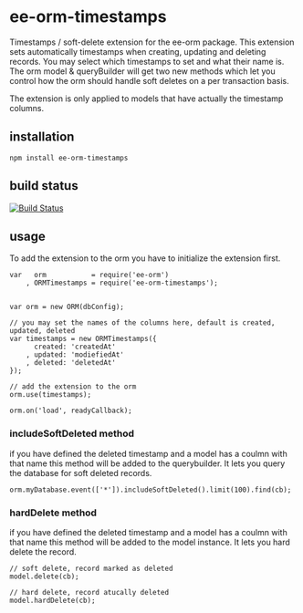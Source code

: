 # ee-orm-timestamps

Timestamps / soft-delete extension for the ee-orm package. This extension sets automatically timestamps when creating, updating and deleting records. You may select which timestamps to set and what their name is. The orm model & queryBuilder will get two new methods which let you control how the orm should handle soft deletes on a per transaction basis.

The extension is only applied to models that have actually the timestamp columns.

## installation

    npm install ee-orm-timestamps

## build status

[![Build Status](https://travis-ci.org/eventEmitter/ee-orm-timestamps.png?branch=master)](https://travis-ci.org/eventEmitter/ee-orm-timestamps)


## usage

To add the extension to the orm you have to initialize the extension first.
    
    var   orm           = require('ee-orm')
        , ORMTimestamps = require('ee-orm-timestamps');


    var orm = new ORM(dbConfig);

    // you may set the names of the columns here, default is created, updated, deleted
    var timestamps = new ORMTimestamps({
          created: 'createdAt'
        , updated: 'modiefiedAt'
        , deleted: 'deletedAt'
    });

    // add the extension to the orm
    orm.use(timestamps);

    orm.on('load', readyCallback);


### includeSoftDeleted method

if you have defined the deleted timestamp and a model has a coulmn with that name this method will be added to the querybuilder. It lets you query the database for soft deleted records.

    orm.myDatabase.event(['*']).includeSoftDeleted().limit(100).find(cb);



### hardDelete method

if you have defined the deleted timestamp and a model has a coulmn with that name this method will be added to the model instance. It lets you hard delete the record.
    
    // soft delete, record marked as deleted
    model.delete(cb);

    // hard delete, record atucally deleted
    model.hardDelete(cb);